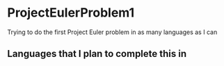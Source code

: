 ProjectEulerProblem1
====================

Trying to do the first Project Euler problem in as many languages as I can

Languages that I plan to complete this in
-----------------------------------------

